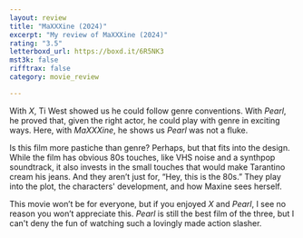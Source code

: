 ```yaml
---
layout: review
title: "MaXXXine (2024)"
excerpt: "My review of MaXXXine (2024)"
rating: "3.5"
letterboxd_url: https://boxd.it/6R5NK3
mst3k: false
rifftrax: false
category: movie_review

---
```


With <i>X</i>, Ti West showed us he could follow genre conventions. With <i>Pearl</i>, he proved that, given the right actor, he could play with genre in exciting ways. Here, with <i>MaXXXine</i>, he shows us <i>Pearl</i> was not a fluke.

Is this film more pastiche than genre? Perhaps, but that fits into the design. While the film has obvious 80s touches, like VHS noise and a synthpop soundtrack, it also invests in the small touches that would make Tarantino cream his jeans. And they aren’t just for, “Hey, this is the 80s.” They play into the plot, the characters' development, and how Maxine sees herself.

This movie won’t be for everyone, but if you enjoyed <i>X</i> and <i>Pearl</i>, I see no reason you won’t appreciate this. <i>Pearl</i> is still the best film of the three, but I can't deny the fun of watching such a lovingly made action slasher.